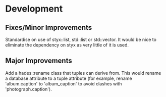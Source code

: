 Development
===========

Fixes/Minor Improvements
------------------------

Standardise on use of styx::list, std::list or std::vector.  It would be nice
to eliminate the dependency on styx as very little of it is used.

Major Improvements
------------------

Add a hades::rename class that tuples can derive from.  This would rename a
database attribute to a tuple attribute (for example, rename 'album.caption' to
'album&#95;caption' to avoid clashes with 'photograph.caption').

